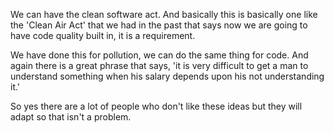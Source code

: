 We can have the clean software act. And basically this is basically one like the 'Clean Air Act' that we had in the past that says now we are going to have code quality built in, it is a requirement.

We have done this for pollution, we can do the same thing for code. And again there is a great phrase that says, 'it is very difficult to get a man to understand something when his salary depends upon his not understanding it.'

So yes there are a lot of people who don't like these ideas but they will adapt so that isn't a problem.
